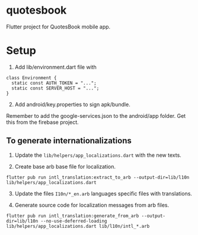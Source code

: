 # quotesbook

Flutter project for QuotesBook mobile app.

# Setup

1. Add lib/environment.dart file with

```
class Environment {
  static const AUTH_TOKEN = "...";
  static const SERVER_HOST = "...";
}
```

2. Add android/key.properties to sign apk/bundle.

Remember to add the google-services.json to the android/app folder. Get this from the firebase
project.

## To generate internationalizations

1. Update the ```lib/helpers/app_localizations.dart``` with the new texts.

2. Create base arb base file for localization.
```
flutter pub run intl_translation:extract_to_arb --output-dir=lib/l10n lib/helpers/app_localizations.dart
```

3. Update the files ```I10n/*_en.arb``` languages specific files with translations.

4. Generate source code for localization messages from arb files.
```
flutter pub run intl_translation:generate_from_arb --output-dir=lib/l10n --no-use-deferred-loading lib/helpers/app_localizations.dart lib/l10n/intl_*.arb
```
